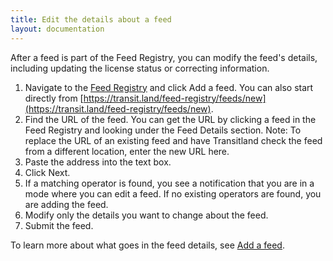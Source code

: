 ```yaml
---
title: Edit the details about a feed
layout: documentation
---
```


After a feed is part of the Feed Registry, you can modify the feed's details, including updating the license status or correcting information.

1. Navigate to the [Feed Registry](https://transit.land/feed-registry/) and click Add a feed. You can also start directly from [https://transit.land/feed-registry/feeds/new](https://transit.land/feed-registry/feeds/new).
2. Find the URL of the feed. You can get the URL by clicking a feed in the Feed Registry and looking under the Feed Details section. Note: To replace the URL of an existing feed and have Transitland check the feed from a different location, enter the new URL here. 
3. Paste the address into the text box.
4. Click Next.
5. If a matching operator is found, you see a notification that you are in a mode where you can edit a feed. If no existing operators are found, you are adding the feed. 
6. Modify only the details you want to change about the feed. 
7. Submit the feed.

To learn more about what goes in the feed details, see [Add a feed](add-a-feed.md).
